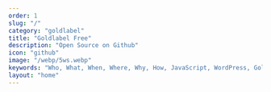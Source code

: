 ```yaml
---
order: 1
slug: "/"
category: "goldlabel"
title: "Goldlabel Free"
description: "Open Source on Github"
icon: "github"
image: "/webp/5ws.webp"
keywords: "Who, What, When, Where, Why, How, JavaScript, WordPress, Goldlabel, Gatsby React, Progressive Web App, MUI"
layout: "home"
---
```

